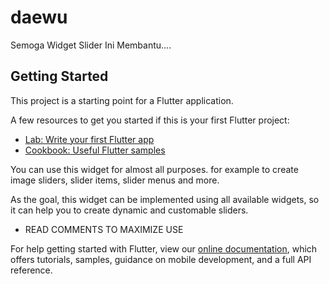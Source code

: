 # daewu

Semoga Widget Slider Ini Membantu....

## Getting Started

This project is a starting point for a Flutter application.

A few resources to get you started if this is your first Flutter project:

- [Lab: Write your first Flutter app](https://flutter.dev/docs/get-started/codelab)
- [Cookbook: Useful Flutter samples](https://flutter.dev/docs/cookbook)

You can use this widget for almost all purposes. for example to create image sliders, slider items, slider menus and more.

As the goal, this widget can be implemented using all available widgets, so it can help you to create dynamic and customable sliders.

- READ COMMENTS TO MAXIMIZE USE

For help getting started with Flutter, view our
[online documentation](https://flutter.dev/docs), which offers tutorials,
samples, guidance on mobile development, and a full API reference.
